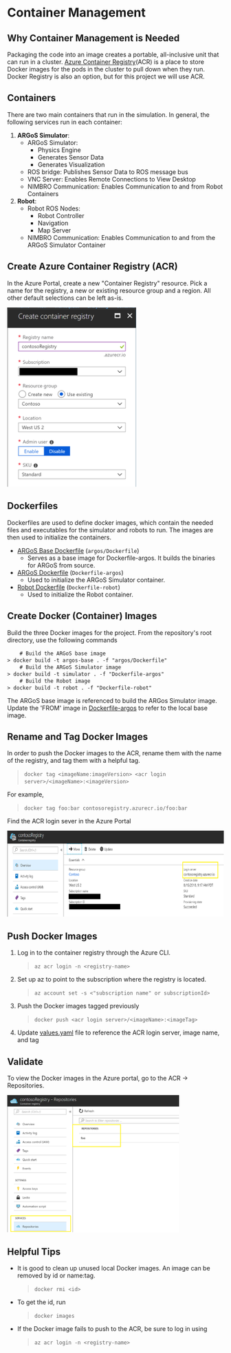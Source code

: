 # Container Management

## Why Container Management is Needed

Packaging the code into an image creates a portable, all-inclusive unit that can run in a cluster. [Azure Container Registry](https://docs.microsoft.com/en-us/azure/container-registry/container-registry-intro)(ACR) is a place to store Docker images for the pods in the cluster to pull down when they run. Docker Registry is also an option, but for this project we will use ACR.

## Containers

There are two main containers that run in the simulation. In general, the following services run in each container:

1. **ARGoS Simulator**:
    - ARGoS Simulator:
        - Physics Engine
        - Generates Sensor Data
        - Generates Visualization
    - ROS bridge: Publishes Sensor Data to ROS message bus
    - VNC Server: Enables Remote Connections to View Desktop
    - NIMBRO Communication: Enables Communication to and from Robot Containers
1. **Robot**:
    - Robot ROS Nodes:
        - Robot Controller
        - Navigation
        - Map Server
    - NIMBRO Communication: Enables Communication to and from the ARGoS Simulator Container

## Create Azure Container Registry (ACR)

In the Azure Portal, create a new "Container Registry" resource.  Pick a name for the registry, a new or existing resource group and a region. All other default selections can be left as-is.

<img src="../images/createAcr.PNG" alt="ACR Creation" width="300">

## Dockerfiles

Dockerfiles are used to define docker images, which contain the needed files and executables for the simulator and robots to run. The images are then used to initialize the containers.

- [ARGoS Base Dockerfile](../argos/Dockerfile) (`argos/Dockerfile`)
  - Serves as a base image for Dockerfile-argos. It builds the binaries for ARGoS from source.
- [ARGoS Dockerfile](../Dockerfile-argos) (`Dockerfile-argos`)
  - Used to initialize the ARGoS Simulator container.
- [Robot Dockerfile](../Dockerfile-robot) (`Dockerfile-robot`)
  - Used to initialize the Robot container.

## Create Docker (Container) Images

Build the three Docker images for the project. From the repository's root directory, use the following commands

```console
    # Build the ARGoS base image
> docker build -t argos-base . -f "argos/Dockerfile"
    # Build the ARGoS Simulator image
> docker build -t simulator . -f "Dockerfile-argos"
    # Build the Robot image
> docker build -t robot . -f "Dockerfile-robot"
```

The ARGoS base image is referenced to build the ARGos Simulator image. Update the 'FROM' image in [Dockerfile-argos](../Dockerfile-argos) to refer to the local base image.

## Rename and Tag Docker Images

In order to push the Docker images to the ACR, rename them with the name of the registry, and tag them with a helpful tag.
> ```docker tag <imageName:imageVersion> <acr login server>/<imageName>:<imageVersion>```

For example,
> ```docker tag foo:bar contosoregistry.azurecr.io/foo:bar```

Find the ACR login sever in the Azure Portal

<img src="../images/acrLoginServer.png" alt="ACR Login Server" height="200" />

## Push Docker Images

1. Log in to the container registry through the Azure CLI.
    > ```az acr login -n <registry-name>```

2. Set up az to point to the subscription where the registry is located.
    > ```az account set -s <"subscription name" or subscriptionId>```

3. Push the Docker images tagged previously
    > ```docker push <acr login server>/<imageName>:<imageTag>```

4. Update [values.yaml](../helm/ros-simulation/values.yaml) file to reference the ACR login server, image name, and tag

## Validate

To view the Docker images in the Azure portal, go to the ACR -> Repositories.

<img src="../images/acrRepository.png" alt="ACR Repositories" width="400" />

## Helpful Tips

- It is good to clean up unused local Docker images. An image can be removed by id or name:tag.
   > ```docker rmi <id>```
- To get the id, run
   > ```docker images```
- If the Docker image fails to push to the ACR, be sure to log in using
   > ```az acr login -n <registry-name>```
